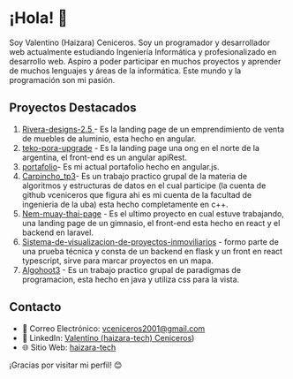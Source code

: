 # ¡Hola! 👋

Soy Valentino (Haizara) Ceniceros. Soy un programador y desarrollador web actualmente estudiando Ingeniería Informática y profesionalizado en desarrollo web. Aspiro a poder participar en muchos proyectos y aprender de muchos lenguajes y áreas de la informática. Este mundo y la programación son mi pasión.

## Proyectos Destacados

1. [Rivera-designs-2.5 ](https://github.com/vceniceros/rivera-designs--current-page-) - Es la landing page de un emprendimiento de venta de muebles de aluminio, esta hecho en angular.
2. [teko-pora-upgrade](https://github.com/vceniceros/teko-pora-upgrade) - Es la landing page una ong en el norte de la argentina, el front-end es un angular apiRest.
3. [portafolio](https://github.com/vceniceros/portafolio)- Es mi actual portafolio hecho en angular.js.
4. [Carpincho_tp3](https://github.com/FS-Grimm/carpincho_TP3)- Es un trabajo practico grupal de la materia de algoritmos y estructuras de datos en el cual participe (la cuenta de github vceniceros que figura ahi es mi cuenta de la facultad de ingenieria de la uba) esta hecho completamente en c++.
5. [Nem-muay-thai-page](https://github.com/vceniceros/nem-muay-thai-dev) - Es el ultimo proyecto en cual estuve trabajando, una landing page de un gimnasio, el front-end esta hecho en react y el backend en laravel.
6. [Sistema-de-visualizacion-de-proyectos-inmoviliarios](https://github.com/vceniceros/sistema_visualizacion_proyectos) - formo parte de una prueba técnica y consta de un backend en flask y un front en react typescript, sirve para marcar proyectos en un mapa.
7. [Algohoot3]([https://github.com/vceniceros/sistema_visualizacion_proyectos](https://github.com/laldonate96/Algo3-TP2)) - Es un trabajo practico grupal de paradigmas de programacion, esta hecho en java y utiliza css para la vista.
## Contacto

- 📧 Correo Electrónico: vceniceros2001@gmail.com
- 💼 LinkedIn: [Valentino (haizara-tech) Ceniceros](https://www.linkedin.com/in/valentinoceniceros/))
- 🌐 Sitio Web: [haizara-tech](https://haizara-tech.com.ar)

¡Gracias por visitar mi perfil! 😊
